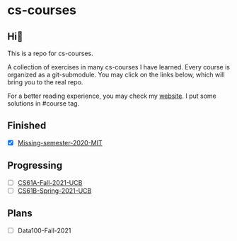 # cs-courses

## Hi:wave:

This is a repo for cs-courses.



A collection of exercises in many cs-courses I have learned. Every course is organized as a git-submodule. You may click on the links below, which will bring you to the real repo.



For a better reading experience, you may check my [website](https://martinlwx.github.io). I put some solutions in #course tag.

## Finished

-   [x] [Missing-semester-2020-MIT](https://github.com/MartinLwx/Missing-semester-2020-MIT)

## Progressing

-   [ ] [CS61A-Fall-2021-UCB](https://github.com/MartinLwx/CS61A-Fall-2021-UCB)
-   [ ] [CS61B-Spring-2021-UCB](https://github.com/MartinLwx/CS61B-Spring-2021-UCB)

## Plans

-   [ ] Data100-Fall-2021



